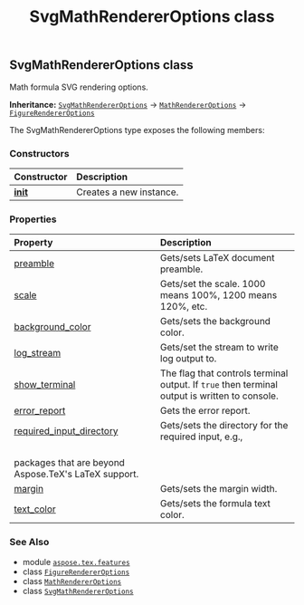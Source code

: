 ﻿---
title: SvgMathRendererOptions class
second_title: Aspose.TeX for Python via .NET API References
description: 
type: docs
weight: 160
url: /python-net/aspose.tex.features/svgmathrendereroptions/
is_root: false
---

## SvgMathRendererOptions class

Math formula SVG rendering options.



**Inheritance:** [`SvgMathRendererOptions`](/tex/python-net/aspose.tex.features/svgmathrendereroptions) → 
[`MathRendererOptions`](/tex/python-net/aspose.tex.features/mathrendereroptions) → 
[`FigureRendererOptions`](/tex/python-net/aspose.tex.features/figurerendereroptions)



The SvgMathRendererOptions type exposes the following members:

### Constructors
| Constructor | Description |
| :- | :- |
| [__init__](/tex/python-net/aspose.tex.features/svgmathrendereroptions/__init__/#) | Creates a new instance. |


### Properties
| Property | Description |
| :- | :- |
| [preamble](/tex/python-net/aspose.tex.features/svgmathrendereroptions/preamble) | Gets/sets LaTeX document preamble. |
| [scale](/tex/python-net/aspose.tex.features/svgmathrendereroptions/scale) | Gets/set the scale. 1000 means 100%, 1200 means 120%, etc. |
| [background_color](/tex/python-net/aspose.tex.features/svgmathrendereroptions/background_color) | Gets/sets the background color. |
| [log_stream](/tex/python-net/aspose.tex.features/svgmathrendereroptions/log_stream) | Gets/set the stream to write log output to. |
| [show_terminal](/tex/python-net/aspose.tex.features/svgmathrendereroptions/show_terminal) | The flag that controls terminal output. If `true` then terminal output is written to console. |
| [error_report](/tex/python-net/aspose.tex.features/svgmathrendereroptions/error_report) | Gets the error report. |
| [required_input_directory](/tex/python-net/aspose.tex.features/svgmathrendereroptions/required_input_directory) | Gets/sets the directory for the required input, e.g.,<br/>packages that are beyond Aspose.TeX's LaTeX support. |
| [margin](/tex/python-net/aspose.tex.features/svgmathrendereroptions/margin) | Gets/sets the margin width. |
| [text_color](/tex/python-net/aspose.tex.features/svgmathrendereroptions/text_color) | Gets/sets the formula text color. |



### See Also
* module [`aspose.tex.features`](..)
* class [`FigureRendererOptions`](/tex/python-net/aspose.tex.features/figurerendereroptions)
* class [`MathRendererOptions`](/tex/python-net/aspose.tex.features/mathrendereroptions)
* class [`SvgMathRendererOptions`](/tex/python-net/aspose.tex.features/svgmathrendereroptions)
